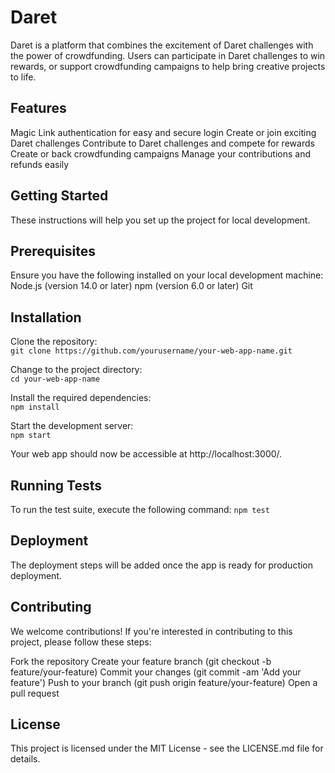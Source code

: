 # Daret
Daret is a platform that combines the excitement of Daret challenges with the power of crowdfunding. Users can participate in Daret challenges to win rewards, or support crowdfunding campaigns to help bring creative projects to life.

## Features
Magic Link authentication for easy and secure login
Create or join exciting Daret challenges
Contribute to Daret challenges and compete for rewards
Create or back crowdfunding campaigns
Manage your contributions and refunds easily


## Getting Started
These instructions will help you set up the project for local development.

## Prerequisites
Ensure you have the following installed on your local development machine:
Node.js (version 14.0 or later)
npm (version 6.0 or later)
Git

## Installation
Clone the repository:
<br>`git clone https://github.com/yourusername/your-web-app-name.git`

Change to the project directory:
<br>`cd your-web-app-name`

Install the required dependencies:
<br>`npm install`

Start the development server:
<br>`npm start`

Your web app should now be accessible at http://localhost:3000/.

## Running Tests
To run the test suite, execute the following command:
`npm test`

## Deployment
The deployment steps will be added once the app is ready for production deployment.

## Contributing
We welcome contributions! If you're interested in contributing to this project, please follow these steps:

Fork the repository
Create your feature branch (git checkout -b feature/your-feature)
Commit your changes (git commit -am 'Add your feature')
Push to your branch (git push origin feature/your-feature)
Open a pull request

## License
This project is licensed under the MIT License - see the LICENSE.md file for details.